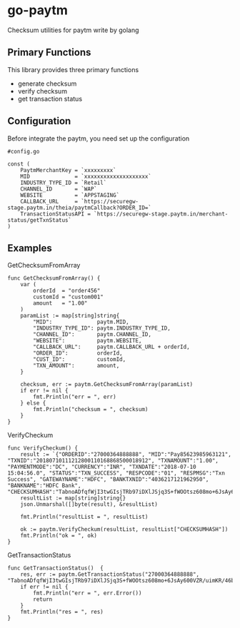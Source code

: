 # go-paytm
Checksum utilities for paytm write by golang

## Primary Functions
This library provides three primary functions

* generate checksum
* verify checksum
* get transaction status


## Configuration
Before integrate the paytm, you need set up the configuration

```golang
#config.go

const (
	PaytmMerchantKey = `xxxxxxxxx`
	MID              = `xxxxxxxxxxxxxxxxxxxx`
	INDUSTRY_TYPE_ID = `Retail`
	CHANNEL_ID       = `WAP`
	WEBSITE          = `APPSTAGING`
	CALLBACK_URL     = `https://securegw-stage.paytm.in/theia/paytmCallback?ORDER_ID=`
	TransactionStatusAPI = `https://securegw-stage.paytm.in/merchant-status/getTxnStatus`
)
```

## Examples
GetChecksumFromArray  

```golang
func GetChecksumFromArray() {
	var (
		orderId  = "order456"
		customId = "custom001"
		amount   = "1.00"
	)
	paramList := map[string]string{
		"MID":              paytm.MID,
		"INDUSTRY_TYPE_ID": paytm.INDUSTRY_TYPE_ID,
		"CHANNEL_ID":       paytm.CHANNEL_ID,
		"WEBSITE":          paytm.WEBSITE,
		"CALLBACK_URL":     paytm.CALLBACK_URL + orderId,
		"ORDER_ID":         orderId,
		"CUST_ID":          customId,
		"TXN_AMOUNT":       amount,
	}

	checksum, err := paytm.GetChecksumFromArray(paramList)
	if err != nil {
		fmt.Println("err = ", err)
	} else {
		fmt.Println("checksum = ", checksum)
	}
}
```

VerifyCheckum  

```golang
func VerifyCheckum() {
	result := `{"ORDERID":"27000364888888", "MID":"Pay85623985963121", "TXNID":"20180710111212800110168868500018912", "TXNAMOUNT":"1.00", "PAYMENTMODE":"DC", "CURRENCY":"INR", "TXNDATE":"2018-07-10 15:04:56.0", "STATUS":"TXN_SUCCESS", "RESPCODE":"01", "RESPMSG":"Txn Success", "GATEWAYNAME":"HDFC", "BANKTXNID":"4036217121962950", "BANKNAME":"HDFC Bank", "CHECKSUMHASH":"TabnoADfqfWjI3twGIsjTRb97iDXlJSjq3S+fWOOtsz608mo+6JsAy600VZR/uimKR/46bdjrwgREQh4uF0L6IBeuhAhabyzUfJ5s2i5wps="}`
	resultList := map[string]string{}
	json.Unmarshal([]byte(result), &resultList)

	fmt.Println("resultList = ", resultList)

	ok := paytm.VerifyCheckum(resultList, resultList["CHECKSUMHASH"])
	fmt.Println("ok = ", ok)
}
```

GetTransactionStatus  

```golang
func GetTransactionStatus()  {
	res, err := paytm.GetTransactionStatus("27000364888888", "TabnoADfqfWjI3twGIsjTRb97iDXlJSjq3S+fWOOtsz608mo+6JsAy600VZR/uimKR/46bdjrwgREQh4uF0L6IBeuhAhabyzUfJ5s2i5wps=")
	if err != nil {
		fmt.Println("err = ", err.Error())
		return
	}
	fmt.Println("res = ", res)
}
```
